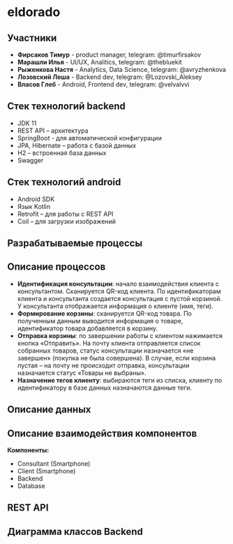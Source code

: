 # eldorado

## Участники
* **Фирсаков Тимур** - product manager, telegram: @timurfirsakov 
* **Марашли Илья** - UI/UX, Analitics, telegram: @thebluekit
* **Рыженкова Настя** - Analytics, Data Science, telegram: @avryzhenkova
* **Лозовский Леша** - Backend dev, telegram: @Lozovski_Aleksey 
* **Власов Глеб** - Android, Frontend dev, telegram: @velvalvvi 


## Стек технологий backend
* JDK 11 
* REST API – архитектура
* SpringBoot - для автоматической конфигурации
* JPA, Hibernate – работа с базой данных
* H2 – встроенная база данных
* Swagger

## Стек технологий android
* Android SDK 
* Язык Kotlin 
* Retrofit – для работы с REST API
* Coil – для загрузки изображений


## Разрабатываемые процессы

## Описание процессов
* **Идентификация консультации**: начало взаимодействия клиента с консультантом. Сканируется QR-код клиента. По идентификаторам клиента и консультанта создается консультация с пустой корзиной. У консультанта отображается информация о клиенте (имя, теги).
* **Формирование корзины**: сканируется QR-код товара. По полученным данным выводится информация о товаре, идентификатор товара добавляется в корзину. 
* **Отправка корзины**: по завершении работы с клиентом нажимается кнопка «Отправить». На почту клиента отправляется список собранных товаров, статус консультации назначается «не завершен» (покупка не была совершена). В случае, если корзина пустая – на почту не происходит отправка, консультации назначается статус «Товары не выбраны».
* **Назначение тегов клиенту**: выбираются теги из списка, клиенту по идентификатору в базе данных назначаются данные теги. 



## Описание данных


## Описание взаимодействия компонентов
**Компоненты:**
* Consultant (Smartphone)
* Client (Smartphone)
* Backend
* Database


## REST API

## Диаграмма классов Backend

